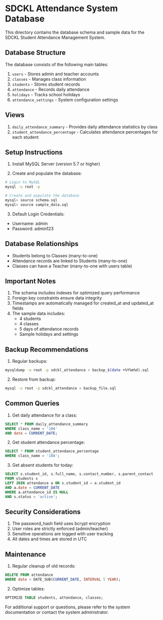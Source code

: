 # SDCKL Attendance System Database

This directory contains the database schema and sample data for the SDCKL Student Attendance Management System.

## Database Structure

The database consists of the following main tables:

1. `users` - Stores admin and teacher accounts
2. `classes` - Manages class information
3. `students` - Stores student records
4. `attendance` - Records daily attendance
5. `holidays` - Tracks school holidays
6. `attendance_settings` - System configuration settings

## Views

1. `daily_attendance_summary` - Provides daily attendance statistics by class
2. `student_attendance_percentage` - Calculates attendance percentages for each student

## Setup Instructions

1. Install MySQL Server (version 5.7 or higher)

2. Create and populate the database:
```bash
# Login to MySQL
mysql -u root -p

# Create and populate the database
mysql> source schema.sql
mysql> source sample_data.sql
```

3. Default Login Credentials:
- Username: admin
- Password: admin123

## Database Relationships

- Students belong to Classes (many-to-one)
- Attendance records are linked to Students (many-to-one)
- Classes can have a Teacher (many-to-one with users table)

## Important Notes

1. The schema includes indexes for optimized query performance
2. Foreign key constraints ensure data integrity
3. Timestamps are automatically managed for created_at and updated_at fields
4. The sample data includes:
   - 4 students
   - 4 classes
   - 5 days of attendance records
   - Sample holidays and settings

## Backup Recommendations

1. Regular backups:
```bash
mysqldump -u root -p sdckl_attendance > backup_$(date +%Y%m%d).sql
```

2. Restore from backup:
```bash
mysql -u root -p sdckl_attendance < backup_file.sql
```

## Common Queries

1. Get daily attendance for a class:
```sql
SELECT * FROM daily_attendance_summary 
WHERE class_name = '10A' 
AND date = CURRENT_DATE;
```

2. Get student attendance percentage:
```sql
SELECT * FROM student_attendance_percentage 
WHERE class_name = '10A';
```

3. Get absent students for today:
```sql
SELECT s.student_id, s.full_name, s.contact_number, s.parent_contact
FROM students s
LEFT JOIN attendance a ON s.student_id = a.student_id 
AND a.date = CURRENT_DATE
WHERE a.attendance_id IS NULL 
AND s.status = 'active';
```

## Security Considerations

1. The password_hash field uses bcrypt encryption
2. User roles are strictly enforced (admin/teacher)
3. Sensitive operations are logged with user tracking
4. All dates and times are stored in UTC

## Maintenance

1. Regular cleanup of old records:
```sql
DELETE FROM attendance 
WHERE date < DATE_SUB(CURRENT_DATE, INTERVAL 5 YEAR);
```

2. Optimize tables:
```sql
OPTIMIZE TABLE students, attendance, classes;
```

For additional support or questions, please refer to the system documentation or contact the system administrator.
